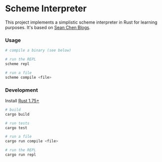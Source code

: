 # Scheme Interpreter

This project implements a simplistic scheme interpreter in Rust for learning
purposes. It's based on [Sean Chen Blogs](https://medium.com/@seanchen).

### Usage

```bash
# compile a binary (see below)

# run the REPL
scheme repl

# run a file
scheme compile <file>
```

### Development

Install [Rust 1.75+](https://www.rust-lang.org/)

```bash
# build
cargo build

# run tests
cargo test

# run a file
cargo run compile <file>

# run the REPL
cargo run repl
```
